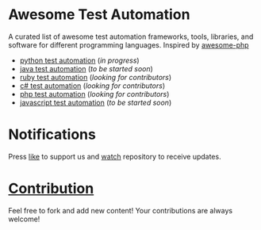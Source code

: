 # Awesome Test Automation
A curated list of awesome test automation frameworks, tools, libraries, and software for different programming languages. Inspired by [awesome-php](https://github.com/ziadoz/awesome-php)

* [python test automation](https://github.com/atinfo/awesome-test-automation/blob/master/python-test-automation.md) (_in progress_)
* [java test automation](https://github.com/atinfo/awesome-test-automation/blob/master/java-test-automation.md) (_to be started soon_)
* [ruby test automation](https://github.com/atinfo/awesome-test-automation/blob/master/ruby-test-automation.md) (_looking for contributors_)
* [c# test automation](https://github.com/atinfo/awesome-test-automation/blob/master/c#-test-automation.md) (_looking for contributors_)
* [php test automation](https://github.com/atinfo/awesome-test-automation/blob/master/php-test-automation.md) (_looking for contributors_)
* [javascript test automation](https://github.com/atinfo/awesome-test-automation/blob/master/javascript-test-automation.md) (_to be started soon_)

# Notifications
Press [like](https://github.com/atinfo/awesome-test-automation/stargazers) to support us and [watch](https://github.com/atinfo/awesome-test-automation/subscription) repository to receive updates.

# [Contribution](https://github.com/atinfo/awesome-test-automation/blob/master/CONTRIBUTING.md)

Feel free to fork and add new content! Your contributions are always welcome! 
